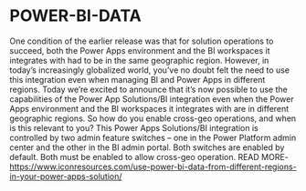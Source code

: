 # POWER-BI-DATA
One condition of the earlier release was that for solution operations to succeed, both the Power Apps environment and the BI workspaces it integrates with had to be in the same geographic region. However, in today’s increasingly globalized world, you’ve no doubt felt the need to use this integration even when managing BI and Power Apps in different regions.
Today we’re excited to announce that it’s now possible to use the capabilities of the Power App Solutions/BI integration even when the Power Apps environment and the BI workspaces it integrates with are in different geographic regions.
So how do you enable cross-geo operations, and when is this relevant to you?
This Power Apps Solutions/BI integration is controlled by two admin feature switches – one in the Power Platform admin center and the other in the BI admin portal. Both switches are enabled by default. Both must be enabled to allow cross-geo operation.
READ MORE-https://www.iconresources.com/use-power-bi-data-from-different-regions-in-your-power-apps-solution/
